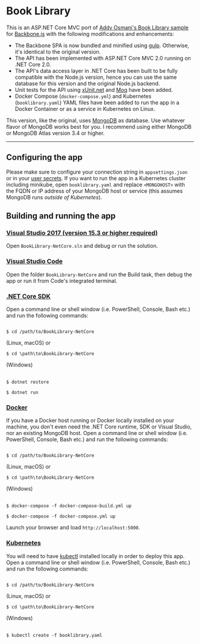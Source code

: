 # Book Library
This is an ASP.NET Core MVC port of [Addy Osmani's Book Library sample](https://github.com/addyosmani/backbone-fundamentals/tree/gh-pages/practicals/exercise-2)
for [Backbone.js](http://backbonejs.org/) with the following modifications and enhancements:
- The Backbone SPA is now bundled and minified using [gulp](http://gulpjs.com/). Otherwise, it's identical to the original version.
- The API has been implemented with ASP.NET Core MVC 2.0 running on .NET Core 2.0. 
- The API's data access layer in .NET Core has been built to be fully compatible with the Node.js version, hence you can use the same database for this version and the original Node.js backend.
- Unit tests for the API using [xUnit.net](https://github.com/xunit/xunit) and [Moq](https://github.com/moq/moq4) have been added.
- Docker Compose (`docker-compose.yml`) and Kubernetes (`booklibrary.yaml`) YAML files have been added to run the app in a Docker Container or as a service in Kubernetes on Linux. 

This version, like the original, uses [MongoDB](https://www.mongodb.com/) as database. Use whatever flavor of MongoDB works best for you. I recommend using either MongoDB or MongoDB Atlas version 3.4 or higher.  

****
## Configuring the app
Please make sure to configure your connection string in `appsettings.json` or in your [user secrets](https://docs.microsoft.com/en-us/aspnet/core/security/app-secrets).
If you want to run the app in a Kubernetes cluster including minikube, open `booklibrary.yaml` and replace `<MONGOHOST>` with the FQDN or IP address of your MongoDB host or service
(this assumes MongoDB runs *outside of Kubernetes*). 

## Building and running the app
### [Visual Studio 2017 (version 15.3 or higher required)](https://www.visualstudio.com/download)
Open `BookLibrary-NetCore.sln` and debug or run the solution.

### [Visual Studio Code](https://code.visualstudio.com/)
Open the folder `BookLibrary-NetCore` and run the Build task, then debug the app or run it from Code's integrated terminal.

### [.NET Core SDK](https://www.microsoft.com/net/download/core)
Open a command line or shell window (i.e. PowerShell, Console, Bash etc.) and run the following commands:

<code>
$ cd /path/to/BookLibrary-NetCore<br />
</code> (Linux, macOS)
or<br />
<code>   
$ cd \path\to\BookLibrary-NetCore<br />
</code> (Windows)<br />
<br />

<code>
$ dotnet restore<br />
$ dotnet run
</code>

### [Docker](https://www.docker.com/community-edition)
If you have a Docker host running or Docker locally installed on your machine, you don't even need the .NET Core runtime, SDK or Visual Studio, nor an existing MongoDB host. 
Open a command line or shell window (i.e. PowerShell, Console, Bash etc.) and run the following commands:

<code>
$ cd /path/to/BookLibrary-NetCore<br />
</code> (Linux, macOS)
or<br />
<code>   
$ cd \path\to\BookLibrary-NetCore<br />
</code> (Windows)<br />
<br />

<code>
$ docker-compose -f docker-compose-build.yml up<br />
$ docker-compose -f docker-compose.yml up
</code>

Launch your browser and load `http://localhost:5000`.

### [Kubernetes](https://kubernetes.io/)
You will need to have [kubectl](https://github.com/kubernetes/kubernetes/releases) installed locally in order to deploy this app. Open a command line or shell window (i.e. PowerShell, Console, Bash etc.) and run the following commands:

<code>
$ cd /path/to/BookLibrary-NetCore<br />
</code> (Linux, macOS)
or<br />
<code>   
$ cd \path\to\BookLibrary-NetCore<br />
</code> (Windows)<br />
<br />

<code>
$ kubectl create -f booklibrary.yaml
</code>
